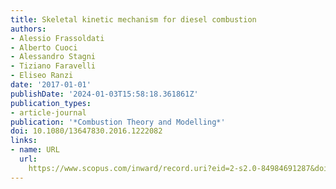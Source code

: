 ```yaml
---
title: Skeletal kinetic mechanism for diesel combustion
authors:
- Alessio Frassoldati
- Alberto Cuoci
- Alessandro Stagni
- Tiziano Faravelli
- Eliseo Ranzi
date: '2017-01-01'
publishDate: '2024-01-03T15:58:18.361861Z'
publication_types:
- article-journal
publication: '*Combustion Theory and Modelling*'
doi: 10.1080/13647830.2016.1222082
links:
- name: URL
  url: 
    https://www.scopus.com/inward/record.uri?eid=2-s2.0-84984691287&doi=10.1080%2f13647830.2016.1222082&partnerID=40&md5=f1c212cf14993ccb59f817ec1bf9fbd2
---
```

